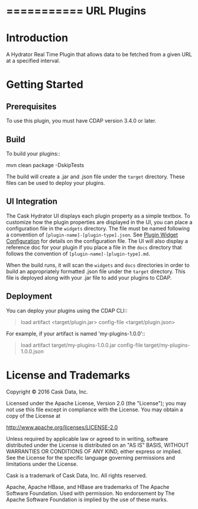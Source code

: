 ===========
URL Plugins
===========

Introduction
============

A Hydrator Real Time Plugin that allows data to be fetched from a given URL at a specified interval.

Getting Started
===============

Prerequisites
-------------

To use this plugin, you must have CDAP version 3.4.0 or later.

Build
-----
To build your plugins::

  mvn clean package -DskipTests

The build will create a .jar and .json file under the ``target`` directory.
These files can be used to deploy your plugins.

UI Integration
--------------
The Cask Hydrator UI displays each plugin property as a simple textbox. To customize how the plugin properties
are displayed in the UI, you can place a configuration file in the ``widgets`` directory.
The file must be named following a convention of ``[plugin-name]-[plugin-type].json``.
See [Plugin Widget Configuration](http://docs.cdap.io/cdap/current/en/cdap-apps/hydrator/custom.html#plugin-configuration-json)
for details on the configuration file.
The UI will also display a reference doc for your plugin if you place a file in the ``docs`` directory
that follows the convention of ``[plugin-name]-[plugin-type].md``.

When the build runs, it will scan the ``widgets`` and ``docs`` directories in order to build an appropriately
formatted .json file under the ``target`` directory. This file is deployed along with your .jar file to add your
plugins to CDAP.

Deployment
----------
You can deploy your plugins using the CDAP CLI::

  > load artifact <target/plugin.jar> config-file <target/plugin.json>

For example, if your artifact is named 'my-plugins-1.0.0'::

  > load artifact target/my-plugins-1.0.0.jar config-file target/my-plugins-1.0.0.json


License and Trademarks
======================

Copyright © 2016 Cask Data, Inc.

Licensed under the Apache License, Version 2.0 (the "License"); you may not use this file except
in compliance with the License. You may obtain a copy of the License at

http://www.apache.org/licenses/LICENSE-2.0

Unless required by applicable law or agreed to in writing, software distributed under the
License is distributed on an "AS IS" BASIS, WITHOUT WARRANTIES OR CONDITIONS OF ANY KIND,
either express or implied. See the License for the specific language governing permissions
and limitations under the License.

Cask is a trademark of Cask Data, Inc. All rights reserved.

Apache, Apache HBase, and HBase are trademarks of The Apache Software Foundation. Used with
permission. No endorsement by The Apache Software Foundation is implied by the use of these marks.